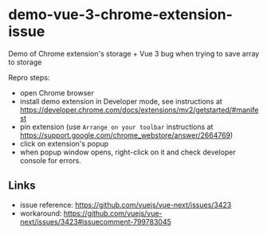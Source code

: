 # demo-vue-3-chrome-extension-issue
Demo of Chrome extension's storage + Vue 3 bug when trying to save array to storage

Repro steps:
 - open Chrome browser
 - install demo extension in Developer mode, see instructions at https://developer.chrome.com/docs/extensions/mv2/getstarted/#manifest
 - pin extension (use `Arrange on your toolbar` instructions at https://support.google.com/chrome_webstore/answer/2664769)
 - click on extension's popup
 - when popup window opens, right-click on it and check developer console for errors.

## Links
 - issue reference: https://github.com/vuejs/vue-next/issues/3423 
 - workaround: https://github.com/vuejs/vue-next/issues/3423#issuecomment-799783045
